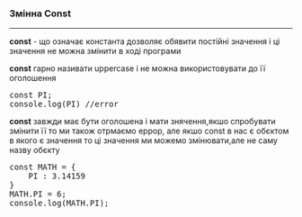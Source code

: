 <h3><b>Змінна Const</b></h3>
<hr>
<p><b>const</b> - що означає константа дозволяє обявити постійні значення і ці значення не можна змінити в ході програми</p>
<p><b>const</b> гарно називати uppercase і не можна використовувати до її оголошення</p>
<pre>
const PI;
console.log(PI) //error
</pre>
<p><b>const</b> завжди має бути оголошена і мати знячення,якшо спробувати змінити її то ми також отрмаємо еррор,
але якшо const в нас є обєктом в якого є значення то ці значення ми можемо змінювати,але не саму назву обєкту
</p>
<pre>
const MATH = {
    PI : 3.14159
}
MATH.PI = 6;
console.log(MATH.PI);
</pre>